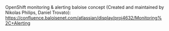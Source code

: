 OpenShift monitoring & alerting baloise concept (Created and maintained by Nikolas Philips, Daniel Trovato): https://confluence.baloisenet.com/atlassian/display/proj4632/Monitoring%2C+Alerting
